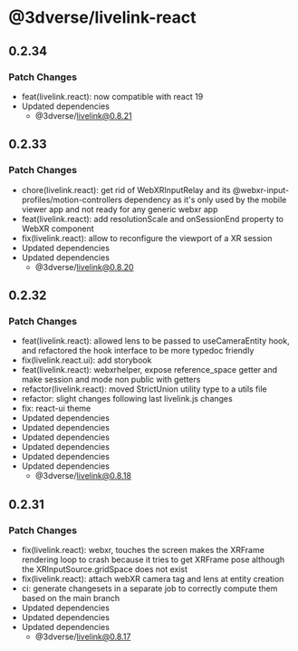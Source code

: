 # @3dverse/livelink-react

## 0.2.34

### Patch Changes

- feat(livelink.react): now compatible with react 19
- Updated dependencies
    - @3dverse/livelink@0.8.21

## 0.2.33

### Patch Changes

- chore(livelink.react): get rid of WebXRInputRelay and its @webxr-input-profiles/motion-controllers dependency as it's only used by the mobile viewer app and not ready for any generic webxr app
- feat(livelink.react): add resolutionScale and onSessionEnd property to WebXR component
- fix(livelink.react): allow to reconfigure the viewport of a XR session
- Updated dependencies
- Updated dependencies
    - @3dverse/livelink@0.8.20

## 0.2.32

### Patch Changes

- feat(livelink.react): allowed lens to be passed to useCameraEntity hook, and refactored the hook interface to be more typedoc friendly
- fix(livelink.react.ui): add storybook
- feat(livelink.react): webxrhelper, expose reference_space getter and make session and mode non public with getters
- refactor(livelink.react): moved StrictUnion utility type to a utils file
- refactor: slight changes following last livelink.js changes
- fix: react-ui theme
- Updated dependencies
- Updated dependencies
- Updated dependencies
- Updated dependencies
- Updated dependencies
- Updated dependencies
    - @3dverse/livelink@0.8.18

## 0.2.31

### Patch Changes

- fix(livelink.react): webxr, touches the screen makes the XRFrame rendering loop to crash because it tries to get XRFrame pose although the XRInputSource.gridSpace does not exist
- fix(livelink.react): attach webXR camera tag and lens at entity creation
- ci: generate changesets in a separate job to correctly compute them based on the main branch
- Updated dependencies
- Updated dependencies
- Updated dependencies
    - @3dverse/livelink@0.8.17
